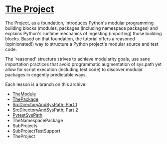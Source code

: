 # [The Project]

The Project, as a foundation, introduces Python's modular programming
building blocks (modules, packages (including namespace packages) and
explains Python's runtime mechanics of ingesting (importing) those
building blocks. Based on that foundation, the tutorial offers a
reasoned (opinionated!) way to structure a Python project's modular
source and test code.

The 'reasoned' structure strives to achieve modularity goals, use sane
importation practices that avoid programmatic augmentation of sys.path
yet allow for script execution (including test code) to discover modular
packages in cogently predictable ways.

Each lesson is a branch on this archive:

- [TheModule](./TheModule.md)
- [ThePackage](./ThePackage.md)
- [SrcDirectoryAndSysPath; Part 1](./SrcDirectoryAndSysPath.md)
- [SrcDirectoryAndSysPath; Part 2](./SrcDirectoryAndSysPath.md)
- [PytestSysPath](./PytestAndSycPath.md)
- TheNamespacePackage
- SubProjects
- SubProjectTestSupport
- TheProject

[The Project]: #the-project

